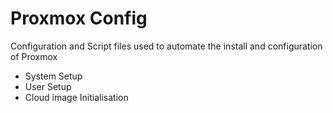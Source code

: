 # Proxmox Config

Configuration and Script files used to automate the install and
configuration of Proxmox

* System Setup
* User Setup
* Cloud image Initialisation
